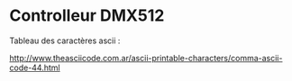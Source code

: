 Controlleur DMX512
==================

Tableau des caractères ascii :

http://www.theasciicode.com.ar/ascii-printable-characters/comma-ascii-code-44.html
